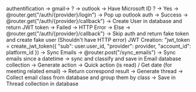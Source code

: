 authentification
	-> gmail-> ?
	-> outlook
		-> Have Microsoft ID ?
			-> Yes -> @router.get("/auth/{provider}/login") -> Pop up outlook auth 
											      		-> Success -> @router.get("/auth/{provider}/callback") -> Create User in database and return JWT token
													    -> Failed -> HTTP Error 
			-> Else -> @router.get("/auth/{provider}/callback") -> Skip auth and return fake token and create fake user (Shouldn't have HTTP error)
		    JWT Creation: "jwt_token = create_jwt_token({
                                                        "sub": user.user_id,
                                                        "provider": provider,
                                                        "account_id": platform_id
                                                    })
        -> Sync Emails -> @router.post("/sync_emails") -> Sync emails since a datetime -> sync and classify and save in Email database collection
        -> Generate action -> Quick action (is read) / Get date (for meeting related email) -> Return correspond result
        -> Generate thread -> Collect email class from database and group them by class -> Save in Thread collection in database
        
                                                    